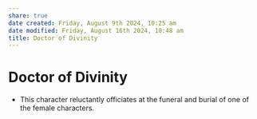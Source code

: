 ```yaml
---
share: true
date created: Friday, August 9th 2024, 10:25 am
date modified: Friday, August 16th 2024, 10:48 am
title: Doctor of Divinity
---
```

  
# Doctor of Divinity  
  
- This character reluctantly officiates at the funeral and burial of one of the female characters.